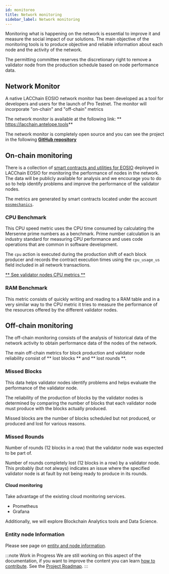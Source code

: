 ```yaml
---
id: monitoreo
title: Network monitoring
sidebar_label: Network monitoring
---
```


Monitoring what is happening on the network is essential to improve it and measure the social impact of our solutions. The main objective of the monitoring tools is to produce objective and reliable information about each node and the activity of the network.

The permitting committee reserves the discretionary right to remove a validator node from the production schedule based on node performance data.

## Network Monitor

A native LACChain EOSIO network monitor has been developed as a tool for developers and users for the launch of Pro Testnet. The monitor will incorporate "on-chain" and "off-chain" metrics

The network monitor is available at the following link: ** https://lacchain.antelope.tools**

The network monitor is completely open source and you can see the project in the following [**GitHub repository**](https://github.com/eoscostarica/eosio-dashboard)

## On-chain monitoring
There is a collection of [smart contracts and utilities for EOSIO](https://eosmechanics.com/) deployed in LACChain EOSIO for monitoring the performance of nodes in the network. The data will be publicly available for analysis and we encourage you to do so to help identify problems and improve the performance of the validator nodes.

The metrics are generated by smart contracts located under the account [`eosmechanics`](https://eosio-explorer.lacchain.net/account/eosmechanics).

### CPU Benchmark
This CPU speed metric uses the CPU time consumed by calculating the Mersenne prime numbers as a benchmark. Prime number calculation is an industry standard for measuring CPU performance and uses code operations that are common in software development.

The `cpu` action is executed during the production shift of each block producer and records the contract execution times using the `cpu_usage_us` field included in all network transactions.

[** See validator nodes CPU metrics **](https://lacchain.antelope.tools/node-performance)

### RAM Benchmark
This metric consists of quickly writing and reading to a RAM table and in a very similar way to the CPU metric it tries to measure the performance of the resources offered by the different validator nodes.

## Off-chain monitoring

The off-chain monitoring consists of the analysis of historical data of the network activity to obtain performance data of the nodes of the network.

The main off-chain metrics for block production and validator node reliability consist of ** lost blocks ** and ** lost rounds **.

### Missed Blocks

This data helps validator nodes identify problems and helps evaluate the performance of the validator node.

The reliability of the production of blocks by the validator nodes is determined by comparing the number of blocks that each validator node must produce with the blocks actually produced.

Missed blocks are the number of blocks scheduled but not produced, or produced and lost for various reasons.

### Missed Rounds

Number of rounds (12 blocks in a row) that the validator node was expected to be part of.

Number of rounds completely lost (12 blocks in a row) by a validator node. This probably (but not always) indicates an issue where the specified validator node is at fault by not being ready to produce in its rounds.

#### Cloud monitoring

Take advantage of the existing cloud monitoring services.

 - Prometheus
 - Grafana

Additionally, we will explore Blockchain Analytics tools and Data Science.

### Entity node Information 

Please see page on [entity and node information](./datos-entidades-nodos).

:::note Work in Progress
We are still working on this aspect of the documentation, if you want to improve the content you can learn [how to contribute](./guias/contribuir). See the [Project Roadmap](./roadmap).
:::
